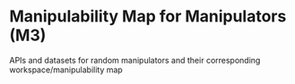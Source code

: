 # Manipulability Map for Manipulators (M3)
APIs and datasets for random manipulators and their corresponding workspace/manipulability map
